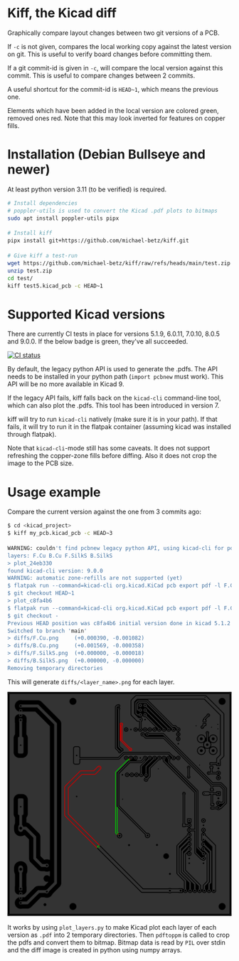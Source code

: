# Kiff, the Kicad diff
Graphically compare layout changes between two git versions of a PCB.

If `-c` is not given, compares the local working copy against the latest
version on git. This is useful to verify board changes before
committing them.

If a git commit-id is given in `-c`, will compare the local version
against this commit. This is useful to compare changes between 2 commits.

A useful shortcut for the commit-id is `HEAD~1`, which means the previous one.

Elements which have been added in the local version are colored green,
removed ones red.
Note that this may look inverted for features on copper fills.

# Installation (Debian Bullseye and newer)
At least python version 3.11 (to be verified) is required.

```bash
# Install dependencies
# poppler-utils is used to convert the Kicad .pdf plots to bitmaps
sudo apt install poppler-utils pipx

# Install kiff
pipx install git+https://github.com/michael-betz/kiff.git

# Give kiff a test-run
wget https://github.com/michael-betz/kiff/raw/refs/heads/main/test.zip
unzip test.zip
cd test/
kiff test5.kicad_pcb -c HEAD~1
```

# Supported Kicad versions
There are currently CI tests in place for versions 5.1.9, 6.0.11, 7.0.10, 8.0.5 and 9.0.0. If the below badge is green, they've all succeeded.

[![CI status](https://github.com/michael-betz/kiff/actions/workflows/kicad.yml/badge.svg)](https://github.com/michael-betz/kiff/actions/workflows/kicad.yml)

By default, the legacy python API is used to generate the .pdfs. The API needs to be installed in your python path (`import pcbnew` must work). This API will be no more available in Kicad 9.

If the legacy API fails, kiff falls back on the `kicad-cli` command-line tool, which can also plot the .pdfs. This tool has been introduced in version 7.

kiff will try to run `kicad-cli` natively (make sure it is in your path). If that fails, it will try to run it in the flatpak container (assuming kicad was installed through flatpak).

Note that `kicad-cli`-mode still has some caveats. It does not support refreshing the copper-zone fills before diffing. Also it does not crop the image to the PCB size.

# Usage example
Compare the current version against the one from 3 commits ago:

```bash
$ cd <kicad_project>
$ kiff my_pcb.kicad_pcb -c HEAD~3

WARNING: couldn't find pcbnew legacy python API, using kicad-cli for pdf-exports
layers: F.Cu B.Cu F.SilkS B.SilkS
> plot_24eb330
found kicad-cli version: 9.0.0
WARNING: automatic zone-refills are not supported (yet)
$ flatpak run --command=kicad-cli org.kicad.KiCad pcb export pdf -l F.Cu,B.Cu,F.SilkS,B.SilkS --black-and-white test5.kicad_pcb --mode-separate -o plot_24eb330
$ git checkout HEAD~1
> plot_c8fa4b6
$ flatpak run --command=kicad-cli org.kicad.KiCad pcb export pdf -l F.Cu,B.Cu,F.SilkS,B.SilkS --black-and-white test5.kicad_pcb --mode-separate -o plot_c8fa4b6
$ git checkout -
Previous HEAD position was c8fa4b6 initial version done in kicad 5.1.2
Switched to branch 'main'
> diffs/F.Cu.png     (+0.000390, -0.001082)
> diffs/B.Cu.png     (+0.001569, -0.000358)
> diffs/F.SilkS.png  (+0.000000, -0.000018)
> diffs/B.SilkS.png  (+0.000000, -0.000000)
Removing temporary directories
```

This will generate `diffs/<layer_name>.png` for each layer.

![diff example](example.png)

It works by using `plot_layers.py` to make Kicad plot each layer of each version as `.pdf` into 2 temporary directories.
Then `pdftoppm` is called to crop the pdfs and convert them to bitmap. Bitmap data is read by `PIL` over stdin and the diff image is created in python using numpy arrays.
